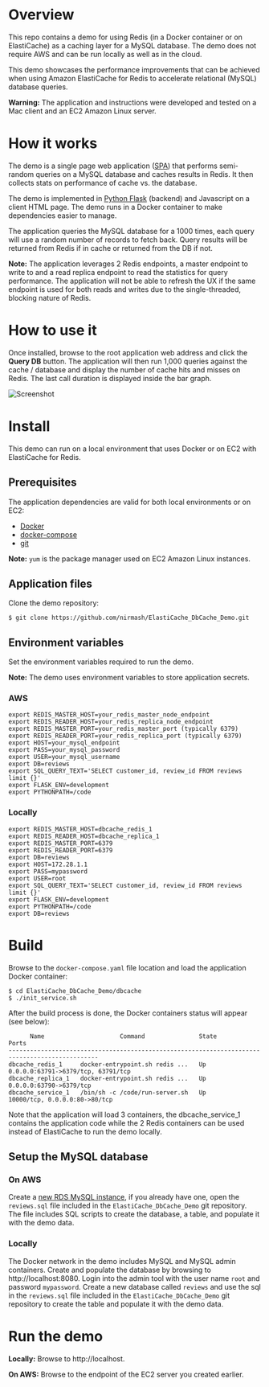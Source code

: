 # Overview
This repo contains a demo for using Redis (in a Docker container or on ElastiCache) as a caching layer for a MySQL database. The demo does not require AWS and can be run locally as well as in the cloud. 

This demo showcases the performance improvements that can be achieved when using Amazon ElastiCache for Redis to accelerate relational (MySQL) database queries.

**Warning:** The application and instructions were developed and tested on a Mac client and an EC2 Amazon Linux server.

# How it works
The demo is a single page web application ([SPA](https://en.wikipedia.org/wiki/Single-page_application)) that performs semi-random queries on a MySQL database and caches results in Redis. It then collects stats on performance of cache vs. the database. 

The demo is implemented in [Python Flask](https://www.fullstackpython.com/flask.html) (backend) and Javascript on a client HTML page. The demo runs in a Docker container to make dependencies easier to manage.

The application queries the MySQL database for a 1000 times, each query will use a random number of records to fetch back. Query results will be returned from Redis if in cache or returned from the DB if not.

**Note:** The application leverages 2 Redis endpoints, a master endpoint to write to and a read replica endpoint to read the statistics for query performance. The application will not be able to refresh the UX if the same endpoint is used for both reads and writes due to the single-threaded, blocking nature of Redis.

# How to use it
Once installed, browse to the root application web address and click the **Query DB** button. The application will then run 1,000 queries against the cache / database and display the number of cache hits and misses on Redis. The last call duration is displayed inside the bar graph.

![Screenshot](https://github.com/nirmash/ElastiCache_DbCache_Demo/blob/master/images/dbcache_screen.jpg?raw=true)


# Install
This demo can run on a local environment that uses Docker or on EC2 with ElastiCache for Redis. 
## Prerequisites 
The application dependencies are valid for both local environments or on EC2:
* [Docker](https://docs.docker.com/v17.09/engine/installation/)
* [docker-compose](https://docs.docker.com/compose/install/)
* [git](https://git-scm.com/book/en/v2/Getting-Started-Installing-Git)

**Note:** `yum` is the package manager used on EC2 Amazon Linux instances.
## Application files
Clone the demo repository:
```
$ git clone https://github.com/nirmash/ElastiCache_DbCache_Demo.git
```
## Environment variables
Set the environment variables required to run the demo.

**Note:** The demo uses environment variables to store application secrets.
### AWS
```
export REDIS_MASTER_HOST=your_redis_master_node_endpoint
export REDIS_READER_HOST=your_redis_replica_node_endpoint      
export REDIS_MASTER_PORT=your_redis_master_port (typically 6379)
export REDIS_READER_PORT=your_redis_replica_port (typically 6379)      
export HOST=your_mysql_endpoint
export PASS=your_mysql_password
export USER=your_mysql_username
export DB=reviews
export SQL_QUERY_TEXT='SELECT customer_id, review_id FROM reviews limit {}'
export FLASK_ENV=development
export PYTHONPATH=/code
```
### Locally 
```
export REDIS_MASTER_HOST=dbcache_redis_1
export REDIS_READER_HOST=dbcache_replica_1      
export REDIS_MASTER_PORT=6379
export REDIS_READER_PORT=6379    
export DB=reviews
export HOST=172.28.1.1
export PASS=mypassword
export USER=root
export SQL_QUERY_TEXT='SELECT customer_id, review_id FROM reviews limit {}'
export FLASK_ENV=development
export PYTHONPATH=/code
export DB=reviews
```

# Build
Browse to the `docker-compose.yaml` file location and load the application Docker container:
```
$ cd ElastiCache_DbCache_Demo/dbcache
$ ./init_service.sh
```
After the build process is done, the Docker containers status will appear (see below):

```
      Name                     Command               State                 Ports               
-----------------------------------------------------------------------------------------------
dbcache_redis_1     docker-entrypoint.sh redis ...   Up      0.0.0.0:63791->6379/tcp, 63791/tcp
dbcache_replica_1   docker-entrypoint.sh redis ...   Up      0.0.0.0:63790->6379/tcp           
dbcache_service_1   /bin/sh -c /code/run-server.sh   Up      10000/tcp, 0.0.0.0:80->80/tcp    
```
Note that the application will load 3 containers, the dbcache_service_1 contains the application code while the 2 Redis containers can be used instead of ElastiCache to run the demo locally.

## Setup the MySQL database 
### On AWS 
Create a [new RDS MySQL instance](https://docs.aws.amazon.com/AmazonRDS/latest/UserGuide/CHAP_GettingStarted.CreatingConnecting.MySQL.html), if you already have one, open the `reviews.sql` file included in the `ElastiCache_DbCache_Demo` git repository. The file includes SQL scripts to create the database, a table, and populate it with the demo data.
### Locally 
The Docker network in the demo includes MySQL and MySQL admin containers. Create and populate the database by browsing to http://localhost:8080. Login into the admin tool with the user name `root` and password `mypassword`. 
Create a new database called `reviews` and use the sql in the `reviews.sql` file included in the `ElastiCache_DbCache_Demo` git repository to create the table and populate it with the demo data.
# Run the demo
**Locally:** Browse to http://localhost.

**On AWS:** Browse to the endpoint of the EC2 server you created earlier.
 
 	
